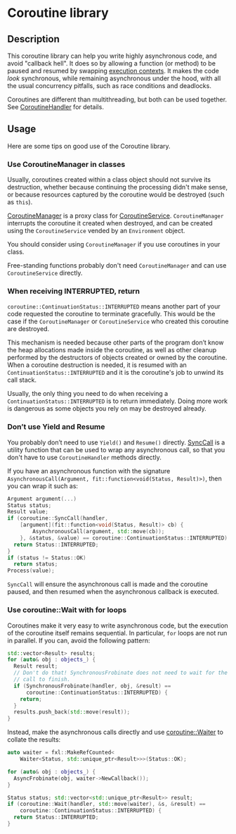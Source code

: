 # Coroutine library

## Description
This coroutine library can help you write highly asynchronous code, and avoid
"callback hell". It does so by allowing a function (or method) to be paused and
resumed by swapping [execution contexts](context/context.h). It makes the code
*look* synchronous, while remaining asynchronous under the hood, with all the
usual concurrency pitfalls, such as race conditions and deadlocks.

Coroutines are different than multithreading, but both can be used together.
See [CoroutineHandler](coroutine.h) for details.

## Usage

Here are some tips on good use of the Coroutine library.

### Use CoroutineManager in classes

Usually, coroutines created within a class object should not survive its
destruction, whether because continuing the processing didn't make sense, or
because resources captured by the coroutine would be destroyed (such as `this`).

[CoroutineManager](coroutine_manager.h) is a proxy class for
[CoroutineService](coroutine.h). `CoroutineManager` interrupts the coroutine it
created when destroyed, and can be created using the `CoroutineService` vended
by an `Environment` object.

You should consider using `CoroutineManager` if you use coroutines in your
class.

Free-standing functions probably don't need `CoroutineManager` and can use
`CoroutineService` directly.

### When receiving INTERRUPTED, return

`coroutine::ContinuationStatus::INTERRUPTED` means another part of your code
requested the coroutine to terminate gracefully. This would be the case if the
`CoroutineManager` or `CoroutineService` who created this coroutine are
destroyed.

This mechanism is needed because other parts of the program don’t know the heap
allocations made inside the coroutine, as well as other cleanup performed by
the destructors of objects created or owned by the coroutine. When a coroutine
destruction is needed, it is resumed with an `ContinuationStatus::INTERRUPTED`
and it is the coroutine's job to unwind its call stack.

Usually, the only thing you need to do when receiving a
`ContinuationStatus::INTERRUPTED` is to return immediately. Doing more work is
dangerous as some objects you rely on may be destroyed already.


### Don’t use Yield and Resume

You probably don’t need to use `Yield()` and `Resume()` directly.
[SyncCall](coroutine.h) is a utility function that can be used to wrap any
asynchronous call, so that you don't have to use `CoroutineHandler` methods
directly.

If you have an asynchronous function with the signature
`AsynchronousCall(Argument, fit::function<void(Status, Result)>)`, then you can
wrap it such as:
``` cpp
Argument argument(...)
Status status;
Result value;
if (coroutine::SyncCall(handler,
    [argument](fit::function<void(Status, Result)> cb) {
        AsynchronousCall(argument, std::move(cb));
    }, &status, &value) == coroutine::ContinuationStatus::INTERRUPTED) {
  return Status::INTERRUPTED;
}
if (status != Status::OK)
  return status;
Process(value);
```

`SyncCall` will ensure the asynchronous call is made and the coroutine paused,
and then resumed when the asynchronous callback is executed.


### Use coroutine::Wait with for loops

Coroutines make it very easy to write asynchronous code, but the execution of
the coroutine itself remains sequential. In particular, `for` loops are not run
in parallel. If you can, avoid the following pattern:
``` cpp
std::vector<Result> results;
for (auto& obj : objects_) {
  Result result;
  // Don't do that! SynchronousFrobinate does not need to wait for the previous
  // call to finish.
  if (SynchronousFrobinate(handler, obj, &result) ==
      coroutine::ContinuationStatus::INTERRUPTED) {
    return;
  }
  results.push_back(std::move(result));
}
```

Instead, make the asynchronous calls directly and use
[coroutine::Waiter](coroutine_waiter.h) to collate the results:
``` cpp
auto waiter = fxl::MakeRefCounted<
    Waiter<Status, std::unique_ptr<Result>>>(Status::OK);

for (auto& obj : objects_) {
  AsyncFrobinate(obj, waiter->NewCallback());
}

Status status; std::vector<std::unique_ptr<Result>> result;
if (coroutine::Wait(handler, std::move(waiter), &s, &result) ==
    coroutine::ContinuationStatus::INTERRUPTED) {
  return Status::INTERRUPTED;
}
```
